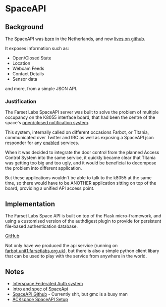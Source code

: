 SpaceAPI
========

Background
----------

The SpaceAPI was [born](https://hackerspaces.nl/spaceapi/) in the Netherlands,
and now [lives on github](https://github.com/SpaceApi).

It exposes information such as:

 - Open/Closed State
 - Location
 - Webcam Feeds
 - Contact Details
 - Sensor data

and more, from a simple JSON API.

### Justification

The Farset Labs SpaceAPI server was built to solve the problem of multiple
occupancy on the K8055 interface board, that had been the centre of the space's
[open/closed notification system](http://www.andrewbolster.info/blog/2012/04/k8055-usb-python-twitter-irc-space-indicator-as-a-os-service/).

This system, internally called on different occasions Farbot, or Titania,
communicated over Twitter and IRC as well as exposing a SpaceAPI json responder
for any [enabled](http://hackerspaces.me) services.

When it was decided to integrate the door control from the planned Access
Control System into the same service, it quickly became clear that Titania was
getting too big and too ugly, and it would be beneficial to decompose the
problem into different application.

But these applications wouldn't be able to talk to the k8055 at the same time,
so there would have to be ANOTHER application sitting on top of the board,
providing a unified API access point.

Implementation
--------------

The Farset Labs Space API is built on top of the Flask micro-framework, and
using a customised version of the authdigest plugin to provide for persistent
file-based authentication database.

[GitHub](http://github.com/FarsetLabs/SpaceAPI)

Not only have we produced the api service (running on
[farbot.unit1.farsetlabs.org.uk](http://unit1.farsetlabs.org.uk/spaceapi/)),
but there is also a simple python client libary that can be used to play with
the service from anywhere in the world.

Notes
-----

 - [Interspace Federated Auth system](http://spacefed.net/wiki/index.php/SpaceFED)
 - [Intro and spec of SpaceApi](http://hackerspaces.nl/spaceapi/)
 - [SpaceAPI Github](https://github.com/SpaceApi/SpaceApi) - Currently shit, but gmc is a busy man
 - [ACKspace SpaceAPI Setup](http://ackspace.nl/wiki/SpaceAPI)
